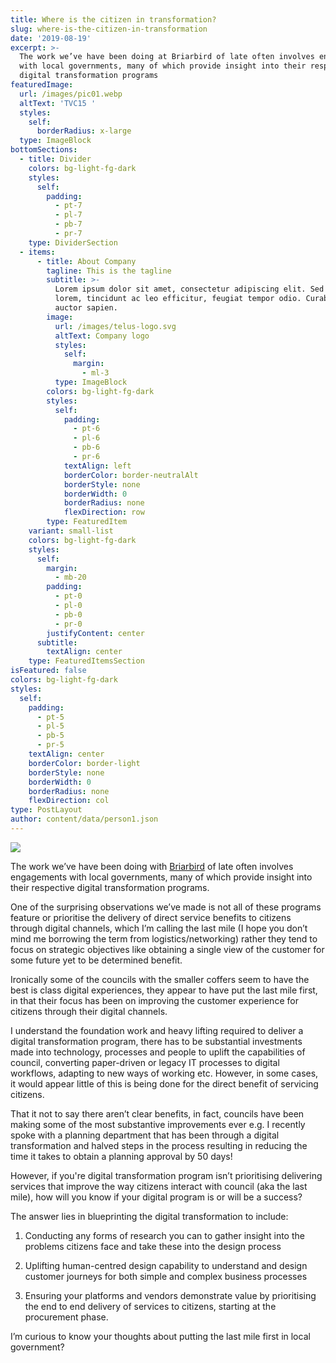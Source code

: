 ```yaml
---
title: Where is the citizen in transformation?
slug: where-is-the-citizen-in-transformation
date: '2019-08-19'
excerpt: >-
  The work we’ve have been doing at Briarbird of late often involves engagements
  with local governments, many of which provide insight into their respective
  digital transformation programs
featuredImage:
  url: /images/pic01.webp
  altText: 'TVC15 '
  styles:
    self:
      borderRadius: x-large
  type: ImageBlock
bottomSections:
  - title: Divider
    colors: bg-light-fg-dark
    styles:
      self:
        padding:
          - pt-7
          - pl-7
          - pb-7
          - pr-7
    type: DividerSection
  - items:
      - title: About Company
        tagline: This is the tagline
        subtitle: >-
          Lorem ipsum dolor sit amet, consectetur adipiscing elit. Sed ante
          lorem, tincidunt ac leo efficitur, feugiat tempor odio. Curabitur at
          auctor sapien.
        image:
          url: /images/telus-logo.svg
          altText: Company logo
          styles:
            self:
              margin:
                - ml-3
          type: ImageBlock
        colors: bg-light-fg-dark
        styles:
          self:
            padding:
              - pt-6
              - pl-6
              - pb-6
              - pr-6
            textAlign: left
            borderColor: border-neutralAlt
            borderStyle: none
            borderWidth: 0
            borderRadius: none
            flexDirection: row
        type: FeaturedItem
    variant: small-list
    colors: bg-light-fg-dark
    styles:
      self:
        margin:
          - mb-20
        padding:
          - pt-0
          - pl-0
          - pb-0
          - pr-0
        justifyContent: center
      subtitle:
        textAlign: center
    type: FeaturedItemsSection
isFeatured: false
colors: bg-light-fg-dark
styles:
  self:
    padding:
      - pt-5
      - pl-5
      - pb-5
      - pr-5
    textAlign: center
    borderColor: border-light
    borderStyle: none
    borderWidth: 0
    borderRadius: none
    flexDirection: col
type: PostLayout
author: content/data/person1.json
---
```

![](/images/pic01.webp)

The work we’ve have been doing with [Briarbird](http://briarbird.com/) of late often involves engagements with local governments, many of which provide insight into their respective digital transformation programs.

One of the surprising observations we’ve made is not all of these programs feature or prioritise the delivery of direct service benefits to citizens through digital channels, which I’m calling the last mile (I hope you don’t mind me borrowing the term from logistics/networking) rather they tend to focus on strategic objectives like obtaining a single view of the customer for some future yet to be determined benefit.

Ironically some of the councils with the smaller coffers seem to have the best is class digital experiences, they appear to have put the last mile first, in that their focus has been on improving the customer experience for citizens through their digital channels.

I understand the foundation work and heavy lifting required to deliver a digital transformation program, there has to be substantial investments made into technology, processes and people to uplift the capabilities of council, converting paper-driven or legacy IT processes to digital workflows, adapting to new ways of working etc. However, in some cases, it would appear little of this is being done for the direct benefit of servicing citizens.

That it not to say there aren’t clear benefits, in fact, councils have been making some of the most substantive improvements ever e.g. I recently spoke with a planning department that has been through a digital transformation and halved steps in the process resulting in reducing the time it takes to obtain a planning approval by 50 days!

However, if you're digital transformation program isn’t prioritising delivering services that improve the way citizens interact with council (aka the last mile), how will you know if your digital program is or will be a success?

The answer lies in blueprinting the digital transformation to include:

1.  Conducting any forms of research you can to gather insight into the problems citizens face and take these into the design process

2.  Uplifting human-centred design capability to understand and design customer journeys for both simple and complex business processes

3.  Ensuring your platforms and vendors demonstrate value by prioritising the end to end delivery of services to citizens, starting at the procurement phase.

I’m curious to know your thoughts about putting the last mile first in local government?
